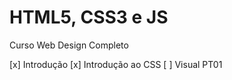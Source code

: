 # HTML5, CSS3 e JS

 Curso Web Design Completo

[x] Introdução
[x] Introdução ao CSS
[ ] Visual PT01
